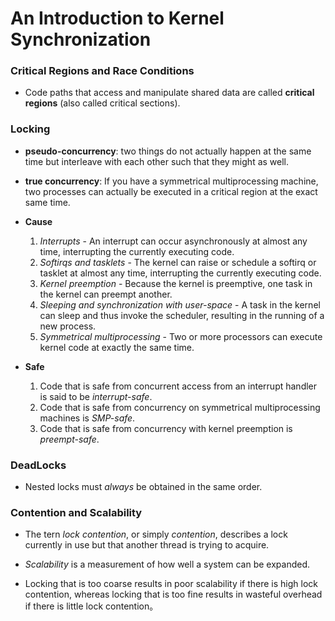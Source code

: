 # An Introduction to Kernel Synchronization

### Critical Regions and Race Conditions
* Code paths that access and manipulate shared data are called **critical regions** (also called critical sections).


### Locking
* **pseudo-concurrency**: two things do not actually happen at the same time but interleave with each other such that they might as well.

* **true concurrency**: If you have a symmetrical multiprocessing machine, two processes can actually be executed in a critical region at the exact same time.
* **Cause**
    1. *Interrupts* - An interrupt can occur asynchronously at almost any time, interrupting the currently executing code.
    2. *Softirqs and tasklets* - The kernel can raise or schedule a softirq or tasklet at almost any time, interrupting the currently executing code.
    3. *Kernel preemption* - Because the kernel is preemptive, one task in the kernel can preempt another.
    4. *Sleeping and synchronization with user-space* - A task in the kernel can sleep and thus invoke the scheduler, resulting in the running of a new process.
    5. *Symmetrical multiprocessing* - Two or more processors can execute kernel code at exactly the same time.
* **Safe**
    1. Code that is safe from concurrent access from an interrupt handler is said to be *interrupt-safe*.
    2. Code that is safe from concurrency on symmetrical multiprocessing machines is *SMP-safe*.
    3. Code that is safe from concurrency with kernel preemption is *preempt-safe*.
  
  
### DeadLocks
 * Nested locks must *always* be obtained in the same order.


### Contention and Scalability
* The tern *lock contention*, or simply *contention*, describes a lock currently in use but that another thread is trying to acquire.

* *Scalability* is a measurement of how well a system can be expanded.
* Locking that is too coarse results in poor scalability if there is high lock contention, whereas locking that is too fine results in wasteful overhead if there is little lock contention。
